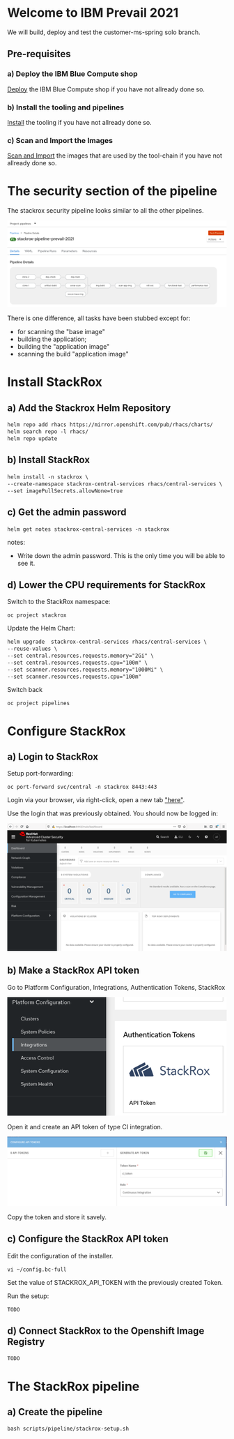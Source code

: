 # Welcome to IBM Prevail 2021

We will build, deploy and test the customer-ms-spring solo branch.


## Pre-requisites

### a) Deploy the IBM Blue Compute shop

[Deploy](../functionality/DEPLOY-FULL-BC.MD) the IBM Blue Compute shop if you have not allready done so.

### b) Install the tooling and pipelines

[Install](../nuts-and-bolts/MINI-SETUP.MD) the tooling if you have not allready done so.

### c) Scan and Import the Images

[Scan and Import](../nuts-and-bolts/SCAN.MD) the images that are used by the tool-chain if you have not allready done so.


# The security section of the pipeline

The stackrox security pipeline looks similar to all the other pipelines. 

![Fail](../../images/stackrox-pipeline-prevail-2021.png?raw=true "Title")

There is one difference, all tasks have been stubbed except for:
- for scanning the "base image"
- building the application;
- building the "application image" 
- scanning the build "application image"

# Install StackRox

## a) Add the Stackrox Helm Repository

    helm repo add rhacs https://mirror.openshift.com/pub/rhacs/charts/
    helm search repo -l rhacs/
    helm repo update

## b) Install StackRox

    helm install -n stackrox \
    --create-namespace stackrox-central-services rhacs/central-services \
    --set imagePullSecrets.allowNone=true

## c) Get the admin password

    helm get notes stackrox-central-services -n stackrox

notes:
- Write down the admin password. This is the only time you will be able to see it.

## d) Lower the CPU requirements for StackRox

Switch to the StackRox namespace:

    oc project stackrox

Update the Helm Chart:

    helm upgrade  stackrox-central-services rhacs/central-services \
    --reuse-values \
    --set central.resources.requests.memory="2Gi" \
    --set central.resources.requests.cpu="100m" \
    --set scanner.resources.requests.memory="1000Mi" \
    --set scanner.resources.requests.cpu="100m"

Switch back

    oc project pipelines

# Configure StackRox

## a) Login to StackRox

Setup port-forwarding:

    oc port-forward svc/central -n stackrox 8443:443

Login via your browser, via right-click, open a new tab ["here"](https://localhost:8443). 

Use the login that was previously obtained. You should now be logged in:

![Fail](../../images/stackrox-login.png?raw=true "Title")


## b) Make a StackRox API token

Go to Platform Configuration, Integrations, Authentication Tokens, StackRox

![Fail](../../images/stack-rox-api-token.png?raw=true "Title")

Open it and create an API token of type CI integration.

![Fail](../../images/stackrox-api-token-type-ci.png?raw=true "Title")

Copy the token and store it savely.

## c) Configure the StackRox API token

Edit the configuration of the installer.

    vi ~/config.bc-full

Set the value of STACKROX_API_TOKEN with the previously created Token.

Run the setup:

    TODO

## d) Connect StackRox to the Openshift Image Registry

    TODO

# The StackRox pipeline

## a) Create the pipeline

    bash scripts/pipeline/stackrox-setup.sh  
